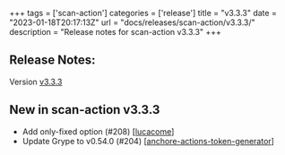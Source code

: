 +++
tags = ['scan-action']
categories = ['release']
title = "v3.3.3"
date = "2023-01-18T20:17:13Z"
url = "docs/releases/scan-action/v3.3.3/"
description = "Release notes for scan-action v3.3.3"
+++

## Release Notes:
Version [v3.3.3](https://github.com/anchore/scan-action/releases/tag/v3.3.3)

## New in scan-action v3.3.3

- Add only-fixed option (#208) [[lucacome](https://github.com/lucacome)]
- Update Grype to v0.54.0 (#204) [[anchore-actions-token-generator](https://github.com/anchore-actions-token-generator)]
